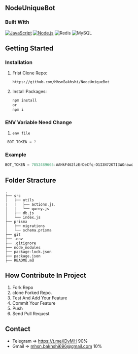 ## NodeUniqueBot

### Built With

[![JavaScript](https://img.shields.io/badge/JavaScript-323330?style=for-the-badge&logo=javascript&logoColor=F7DF1E)](https://javascript.info/)
[![Node.js](https://img.shields.io/badge/Node.js-404D59?style=for-the-badge&logo=Node.js&color=black)](https://nodejs.org/en)
![Redis](https://img.shields.io/badge/redis-%23DD0031.svg?style=for-the-badge&logo=redis&logoColor=white)
![MySQL](https://img.shields.io/badge/MySQL-4479A1?style=for-the-badge&logo=mysql&logoColor=white)

## Getting Started

### Installation

1. Frist Clone Repo:

   ```sh
   https://github.com/MhsnBakhshi/NodeUniqueBot
   ```

2. Install Packages:
   ```sh
   npm install
   or
   npm i
   ```

### ENV Variable Need Change

1.  `env file`

```js
 BOT_TOKEN = ?
```

### Example

```js
BOT_TOKEN = 7852489665:AAHkF462lzErDeCfq-O1I3N72KTI3WOnawc
```

## Folder Stracture

```
.
├── src
│   ├── utils
|   |   ├── actions.js.                               
│   |   └── qurey.js              
│   ├── db.js                                
│   └── index.js                              
├── prisma
│   ├── migrations
│   └── schema.prisma
├── git
├── .env                   
├── .gitignore
├── node_modules
├── package-lock.json
├── package.json
├── README.md
```

## How Contribute In Project

1. Fork Repo
2. clone Forked Repo.
3. Test And Add Your Feature
4. Commit Your Feature
5. Push
6. Send Pull Request

## Contact

- Telegram => https://t.me/iDvMH 90%
- Gmail => mhsn.bakhshi696@gmail.com 10%
